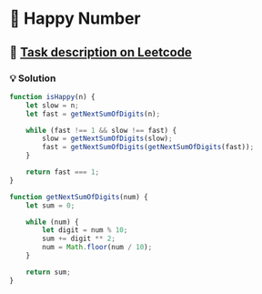 # 📝 Happy Number

## 🔗 [Task description on Leetcode](https://leetcode.com/problems/happy-number/description/?envType=problem-list-v2&envId=two-pointers)

### 💡 Solution

```js
function isHappy(n) {
	let slow = n;
	let fast = getNextSumOfDigits(n);

	while (fast !== 1 && slow !== fast) {
		slow = getNextSumOfDigits(slow);
		fast = getNextSumOfDigits(getNextSumOfDigits(fast));
	}

	return fast === 1;
}

function getNextSumOfDigits(num) {
	let sum = 0;

	while (num) {
		let digit = num % 10;
		sum += digit ** 2;
		num = Math.floor(num / 10);
	}

	return sum;
}
```
